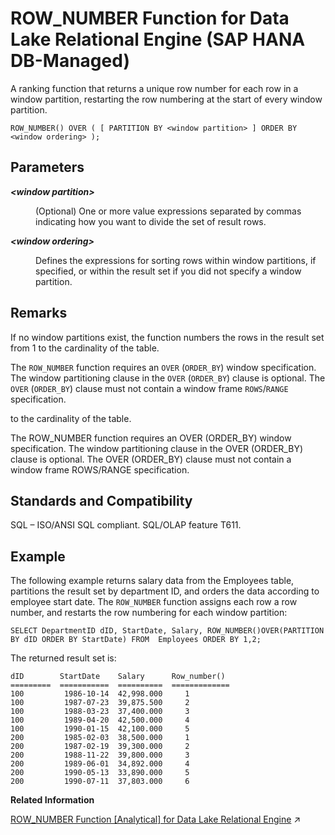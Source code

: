 <!-- loio2ebca29e7b31469497df90d36ea7422e -->

# ROW\_NUMBER Function for Data Lake Relational Engine \(SAP HANA DB-Managed\)

A ranking function that returns a unique row number for each row in a window partition, restarting the row numbering at the start of every window partition.



```
ROW_NUMBER() OVER ( [ PARTITION BY <window partition> ] ORDER BY <window ordering> );
```



<a name="loio2ebca29e7b31469497df90d36ea7422e__section_e4m_3st_vrb"/>

## Parameters


<dl>
<dt><b>

*<window partition\>*

</b></dt>
<dd>

\(Optional\) One or more value expressions separated by commas indicating how you want to divide the set of result rows.



</dd><dt><b>

*<window ordering\>*

</b></dt>
<dd>

Defines the expressions for sorting rows within window partitions, if specified, or within the result set if you did not specify a window partition.



</dd>
</dl>



<a name="loio2ebca29e7b31469497df90d36ea7422e__section_jxd_lst_vrb"/>

## Remarks

If no window partitions exist, the function numbers the rows in the result set from 1 to the cardinality of the table.

The `ROW_NUMBER` function requires an `OVER` \(`ORDER_BY`\) window specification. The window partitioning clause in the `OVER` \(`ORDER_BY`\) clause is optional. The `OVER` \(`ORDER_BY`\) clause must not contain a window frame `ROWS`/`RANGE` specification.



to the cardinality of the table.

The ROW\_NUMBER function requires an OVER \(ORDER\_BY\) window specification. The window partitioning clause in the OVER \(ORDER\_BY\) clause is optional. The OVER \(ORDER\_BY\) clause must not contain a window frame ROWS/RANGE specification.



<a name="loio2ebca29e7b31469497df90d36ea7422e__section_fzh_mst_vrb"/>

## Standards and Compatibility

SQL – ISO/ANSI SQL compliant. SQL/OLAP feature T611.



<a name="loio2ebca29e7b31469497df90d36ea7422e__section_egr_mst_vrb"/>

## Example

The following example returns salary data from the Employees table, partitions the result set by department ID, and orders the data according to employee start date. The `ROW_NUMBER` function assigns each row a row number, and restarts the row numbering for each window partition:

```
SELECT DepartmentID dID, StartDate, Salary, ROW_NUMBER()OVER(PARTITION 
BY dID ORDER BY StartDate) FROM  Employees ORDER BY 1,2;
```

The returned result set is:

```
dID        StartDate    Salary      Row_number()
=========  ===========  ==========  =============
100         1986-10-14  42,998.000     1
100         1987-07-23  39,875.500     2
100         1988-03-23  37,400.000     3
100         1989-04-20  42,500.000     4
100         1990-01-15  42,100.000     5
200         1985-02-03  38,500.000     1
200         1987-02-19  39,300.000     2
200         1988-11-22  39,800.000     3
200         1989-06-01  34,892.000     4
200         1990-05-13  33,890.000     5
200         1990-07-11  37,803.000     6
```

**Related Information**  


[ROW_NUMBER Function \[Analytical\] for Data Lake Relational Engine](https://help.sap.com/viewer/19b3964099384f178ad08f2d348232a9/2023_4_QRC/en-US/a57c3ea884f21015b4f8c850a5a5357f.html "A ranking function that returns a unique row number for each row in a window partition, restarting the row numbering at the start of every window partition.") :arrow_upper_right:

